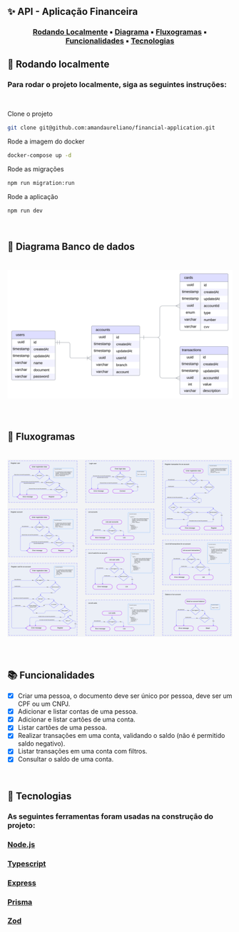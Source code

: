 ## ✨ **API - Aplicação Financeira**

<center>

### [Rodando Localmente](#🏡-rodando-localmente) ▪️ [Diagrama](#📕-diagrama-banco-de-dados) ▪️ [Fluxogramas](#📘-fluxogramas) ▪️ [Funcionalidades](#📚-funcionalidades) ▪️ [Tecnologias](#🚀-tecnologias)

</center>

## 🏡 **Rodando localmente**
### Para rodar o projeto localmente, siga as seguintes instruções:
<br />

Clone o projeto

```bash
git clone git@github.com:amandaureliano/financial-application.git
```

Rode a imagem do docker

```bash
docker-compose up -d
```

Rode as migrações

```bash
npm run migration:run
```

Rode a aplicação

```bash
npm run dev
```

<br />

## 📕 **Diagrama Banco de dados**

# ![db](./db.svg)

<br />

## 📘 **Fluxogramas**

# ![db](./fluxograma.svg)

<br />

## 📚 **Funcionalidades**
- [x] Criar uma pessoa, o documento deve ser único por pessoa, deve ser um CPF ou um CNPJ.
- [x] Adicionar e listar contas de uma pessoa.
- [x] Adicionar e listar cartões de uma conta.
- [x] Listar cartões de uma pessoa.
- [x] Realizar transações em uma conta, validando o saldo (não é permitido saldo negativo).
- [x] Listar transações em uma conta com filtros.
- [x] Consultar o saldo de uma conta.

<br />

## 🚀 **Tecnologias**
### As seguintes ferramentas foram usadas na construção do projeto:
### [Node.js](https://nodejs.org/)
### [Typescript](https://www.typescriptlang.org/)
### [Express](https://expressjs.com)
### [Prisma](https://www.prisma.io/)
### [Zod](https://zod.dev/)
